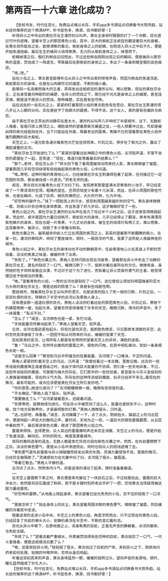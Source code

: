 # 第两百一十六章 进化成功？
        【告知书友，时代在变化，免费站点难以长存，手机app多书源站点切换看书大势所趋，站长给你推荐的这个换源APP，听书音色多、换源、找书都好使！】
       听得异火之中传出的美杜莎女王凄厉的尖叫声，萧炎全身顿时狠狠的打了一个冷颤，目光透过竹叶的遮掩，望着半空上的那团青色火焰，其中，巨大的紫蛇正在疯狂的翻滚着巨大的身躯，在萧炎目所能及之处，能够清晰的看见，紫蛇身体之上的蛇鳞，在刚进入异火之中后不久，便是开始急速扭曲，最后生生的被异火烧得焦黑，无力的从紫蛇身体之上，掉落而下。
       蛇鳞掉落之后，殷红的鲜血汩汩而出，不过这些鲜血刚刚出现之后的瞬间，便是被异火那恐怖的温度，焚烧成了一阵虚无，导致最后在那紫蛇的身体之上，多出了一条条刺眼至极的血色痕迹。
       “吱…吱…”
       站在小岛之上，萧炎甚至能够听见从异火之中传出来的吱吱声音，而因为鲜血的急速流逝，紫蛇那巨大的身体，也是在以肉眼可见的速度，不断的缩小着。
       能够将一名高傲而强大的王者，弄得发出这般疯狂的凄厉尖叫，难以想象，现在的美杜莎女王，正在承受着何种剧烈的痛楚，在异火的焚烧之下，那已经不光光是身体之上的痛楚，甚至连灵魂，都是逃不脱异火的焚烧，那种痛楚，实在是有些可怖。
       站在远处的一处石头之上，紧紧的盯着那团火焰的萧炎脸色有些苍白，美杜莎女王那凄厉得几乎让人心颤的尖叫，实在是给予了他颇大的震撼，不得不说，这个女人，真的是有些偏执与疯狂。
       由于美杜莎女王弄出的动静实在是太大，凄厉的尖叫声几乎响彻了半座城市，当下，无数蛇人强者，皆是闪掠上房顶之上，满脸骇然的望着那紫光暴盛之处，一些人想要冲过去，可却是被凶悍的紫光给抵挡在外，当下只能站在外面，隔着老远的距离，焦躁不已的望着那在青色火焰中激烈翻腾的巨大紫蛇。
       天空之上，一道光影急速对着紫色光芒处狂掠而来，片刻之后，停步在了紫光之外，露出了满脸凝重的古河。
       “美杜莎女王开始进化了么？”紧紧的望着远处神殿之中的青色火焰，古河轻声道，手掌不自觉的紧握在了一起，苦笑道：“现在，难道只能等着最后的结果么？”
       “那个…老师，现在怎么办？”转头四下看了看周围被惊动而来的人影，萧炎微微皱了皱眉，望着那团几乎将空间烧得有些扭曲起来的青色火焰，心中问道。
       “唉…等吧，这种时候的青莲地心火，已经被美杜莎女王刺激得狂暴了起来，任何接近它一定范围的东西，都会被烧成一片虚无。”药老无奈的道。
       闻言，萧炎目光对着青色火焰下方扫了扫，发现原来那里盛满冰灵寒泉的小池子，早已经变成了一个黑漆漆的空洞，粗略的望去，空洞恐怕至少有着十几米深，而且，在异火周围的那些竹林，也是在瞬间，化成了灰烬，微风吹拂而过，大片的竹林，化为平地。
       “好恐怖的破坏力…”抹了一把脸庞上的汗水，感受到周围越来越炽热的空气，萧炎身体微微一震，将紫火纱衣召唤在身体表面，并且急退了好几步后，这才略微好受了一些。
       青色火焰之内，美杜莎女王凄厉的尖叫声在高亢了将近半个小时之后，这才逐渐变得微弱起来，而此时，或许是因为力量已经耗尽，紫蛇巨大的身体，几乎已经停止了翻滚，原本布满漂亮紫色鳞片的身体，现在也是一片焦黑，十几丈长的身体，被生生的烧得只有两三丈，难以想象，这具躯体中，被异火，烧毁了多少骨骼与鲜血。
       紫色光幕之外，越来越多的蛇人伫立在周围的房顶之上，呆呆的望着那不断翻腾的紫火，在某一刻，凄凉的嘶鸣声，响彻了整座城市，顿时，一股悲凉的气氛，笼罩了这所蛇人族最神圣的城市。
       青色火焰之中，美杜莎女王的身体动也不动的静躺其中，任由青莲地心火在其身上不断的焚烧着，淡淡的焦臭之味道，缓缓的传了出来。
       “失败了…？”紫色光幕之外，黑袍人忽然闪掠出现古河身旁，望着那在异火中失去了动静的美杜莎女王，莫名的轻叹了一口气，略微沉默了一下，旋即对着后者所在的方位，微微弯身，虽然她的性子同样高傲且淡漠，不过对于这个为了进化，而有着让异火焚身的勇气的王者，她觉得理应给予她相当的尊重。
       “唉…”望着青色的火焰，一旁的古河也是轻叹了一口气，这位曾经让得加玛帝国强者阶层大为头疼的美杜莎女王，便是这般的陨落了么？真是有些戏剧性啊。
       整座城市，随着美杜莎女王尖叫声的湮灭，也是逐渐的陷入了死一般的沉默，片刻之后，一双双仇恨的目光，转移向了半空中的古河以及黑袍人身上。
       没有理会那一道道仇恨的目光，黑袍人淡淡的盯着远处的那团青色火焰，片刻之后，黑袍下的黛眉微微一皱，抬起头来，望着忽然变得昏暗了许多的天空，略微沉默，清冷的声音中，多了一抹凝重：“有点不对。”
       “怎么了？”闻言，古河神色也是一紧，急忙问道。
       “天地能量忽然暴动起来了。”黑袍人望着天空，轻声道。
       见状，古河也是赶紧抬起头，将目光望向天空，旋即脸色微变，只见那原本清朗的天空，此时忽然变得昏暗了许多，一团团不知从何而来的乌云，缓缓的笼罩了天空。
       突如其来的变况，让得所有人都是有些愕然的望着天空上的异状，满脸的迷惑。
       “轰！”乌云之中，忽然传出轰鸣的雷霆之声，银色的闪电，在其中胡乱窜动，犹如一条条银色长蛇一般。
       “这是怎么回事？”察觉到乌云中所蕴含的狂暴能量，古河咽了一口唾沫，干涩的问道。
       黑袍人紧紧的盯着天空上的乌云，沉声道：“我曾经看过一本古籍，里面记载，远古的一些传说级别魔兽降生或者晋级之时，会由于体内巨大能量的不协调，而引发一些天地异象，不过，这些传说级别的魔兽，可是极为强大的存在，它们其中的一些佼佼者，甚至能与斗宗斗圣级别的人类强者相媲美，现在的斗气大陆，所存在的这种传说级别魔兽，似乎已经并不多见…看现在的情况，最有可能的，或许应该便是美杜莎女王所引发的吧。”
       “你的意思…她进化成功了？”古河眼瞳微微一缩，略微有些惊骇的道。
       “不太确定。”黑袍人摇了摇头，轻声道。
       “需要撤走了么？”古河紧皱着眉头，迟疑着问道。
       “先等等吧，就算她成功进化，可在异火中被焚烧了这么久，能量也是损失不小，这种时候，找个地方安静养伤，才是最明智的打算。”黑袍人微微摇头，沉吟道。
       “这…也好吧，再看看。”闻言，古河踌躇了一下，点了点头，刚欲抬头，脑袋之上的乌云层中，便是响起一声巨大的轰鸣之声，霎时间，天地为之一亮，一道巨大的银色雷霆霹雳，从云层中暴射而下，最后穿进紫色光幕，砸进了那团青色火焰之内。
       雷霆来得快，去得更快，众人耳边的雷霆爆鸣声还未完全消散，天空之上的乌云，便是开始了急速消退，瞬间后，炽热的阳光，再度笼罩着城市。
       耳际的轰鸣逐渐的退去，无数人都是急忙将目光投向紫色光幕之中，然而，在先前雷劈劈下之后，淡淡的青色雾气，便是从小岛中渗透而出，同时也将众人的视线遮掩了去。
       “青色雾气是先前雷霆与异火相碰撞而挥发出来的东西，灵魂力量侵蚀不进，里面的情况，已经完全被隔绝了。”灵魂感知力在光幕中扫了扫，古河摇了摇头，皱眉道。
       “等着它散去。”黑袍人平静的道。
       古河点了点头，然而体内斗气，却是逐渐的涌动了起来，随时准备着撤退。
       ……
       在天空上雷霆劈下来之时，萧炎便是率先躲在了一块巨石之后，不过绕是如此，雷霆的巨大冲击力，依然是将巨石震成了粉碎，若不是关键时刻药老出手护了一把，恐怕萧炎当场就得被这股力量给震死。
       “好恐怖的雷劈…”从地面上爬起身来，萧炎望着已经光秃秃的小岛，忍不住的轻吸了一口凉气。
       “里面怎样了？”拍去身体上的灰尘，萧炎望着周围浓郁的青色雾气，微微皱了皱眉，然后缓缓的对着其中走进。
       随着逐渐的走进小岛中央，半空之上的青色火焰，再度浮现而出，只不过现在的青色火焰，已经回复了先前的拳头大小，安静的悬浮在半空中，不断的变幻着形态。
       目光从异火中移下，在那地面之上，浑身焦黑的巨蛇，正毫无声息的静躺着，冰凉的躯体，与死蛇无疑。
       “失败了么？”望着这截严重缩水，外表被焚烧得有些恐怖的巨蛇，萧炎轻叹了一口气，一代斗皇强者，便是这般烟消云散了么？
       “唉，还是收拾异火吧。”轻轻摇了摇头，萧炎绕过了巨蛇的尸体，来到异火之下，刚欲询问药老如何处理，轻微的咔嚓声响，忽然从身后响起。
       听着这突如其来的声音，萧炎身体猛然一颤，缓缓的扭转过头，望向声音的发源地，顿时，瞳孔猛然缩成了针孔大小。
       【告知书友，时代在变化，免费站点难以长存，手机app多书源站点切换看书大势所趋，站长给你推荐的这个换源APP，听书音色多、换源、找书都好使！】
